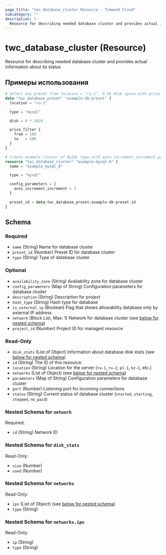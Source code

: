 ```yaml
---
page_title: "twc_database_cluster Resource - Timeweb Cloud"
subcategory: ""
description: |-
  Resource for describing needed database cluster and provides actual information about its status
---
```


# twc_database_cluster (Resource)

Resource for describing needed database cluster and provides actual information about its status

## Примеры использования

```terraform
# Select any preset from location = "ru-1", 8 Gb disk space with price between 100 and 500 RUB for MySQL
data "twc_database_preset" "example-db-preset" {
  location = "ru-1"

  type = "mysql"

  disk = 8 * 1024

  price_filter {
    from = 100
    to   = 500
  }
}

# Create example cluster of MySQL type with auto_increment_increment parameter override
resource "twc_database_cluster" "example-mysql-8" {
  name = "example_mysql_8"

  type = "mysql"

  config_parameters = {
    auto_increment_increment = 3
  }

  preset_id = data.twc_database_preset.example-db-preset.id
}
```
<!-- schema generated by tfplugindocs -->
## Schema

### Required

- `name` (String) Name for database cluster
- `preset_id` (Number) Preset ID for database cluster
- `type` (String) Type of database cluster

### Optional

- `availability_zone` (String) Availability zone for database cluster
- `config_parameters` (Map of String) Configuration parameters for database cluster
- `description` (String) Description for project
- `hash_type` (String) Hash type for database
- `is_external_ip` (Boolean) Flag that shows allowability database only by external IP address
- `network` (Block List, Max: 1) Network for database cluster (see [below for nested schema](#nestedblock--network))
- `project_id` (Number) Project ID for managed resource

### Read-Only

- `disk_stats` (List of Object) Information about database disk stats (see [below for nested schema](#nestedatt--disk_stats))
- `id` (String) The ID of this resource.
- `location` (String) Location for the server (`ru-1`, `ru-2`, `pl-1`, `kz-1`, etc.)
- `networks` (List of Object) (see [below for nested schema](#nestedatt--networks))
- `parameters` (Map of String) Configuration parameters for database cluster
- `port` (Number) Listening port for incoming connections
- `status` (String) Current status of database cluster (`started`, `starting`, `stopped`, `no_paid`)

<a id="nestedblock--network"></a>
### Nested Schema for `network`

Required:

- `id` (String) Network ID


<a id="nestedatt--disk_stats"></a>
### Nested Schema for `disk_stats`

Read-Only:

- `size` (Number)
- `used` (Number)


<a id="nestedatt--networks"></a>
### Nested Schema for `networks`

Read-Only:

- `ips` (List of Object) (see [below for nested schema](#nestedobjatt--networks--ips))
- `type` (String)

<a id="nestedobjatt--networks--ips"></a>
### Nested Schema for `networks.ips`

Read-Only:

- `ip` (String)
- `type` (String)


